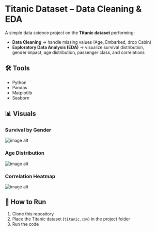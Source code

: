 # Titanic Dataset – Data Cleaning & EDA  

A simple data science project on the **Titanic dataset** performing:  
- **Data Cleaning** → handle missing values (Age, Embarked, drop Cabin)  
- **Exploratory Data Analysis (EDA)** → visualize survival distribution, gender impact, age distribution, passenger class, and correlations  

## 🛠️ Tools  
- Python  
- Pandas  
- Matplotlib  
- Seaborn  

## 📊 Visuals  

### Survival by Gender  

![image alt](https://github.com/Srinidhi1009/skillcraft-tech_Data-science_task2/blob/3d7caa53741866258dc1521e392c8c694834e467/Screenshot%202025-09-16%20114614.png)  

### Age Distribution  
![image alt](https://github.com/Srinidhi1009/skillcraft-tech_Data-science_task2/blob/cbcd3b35aadf872477ce09dde3fb2084fdeed018/Screenshot%202025-09-16%20114651.png)  

### Correlation Heatmap  
![image alt]()  

## 🚀 How to Run  
1. Clone this repository  
2. Place the Titanic dataset (`titanic.csv`) in the project folder  
3. Run the code
